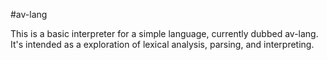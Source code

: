 #av-lang

This is a basic interpreter for a simple language, currently dubbed av-lang.
It's intended as a exploration of lexical analysis, parsing, and interpreting.
